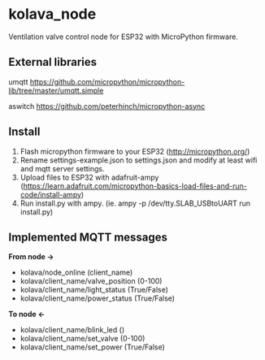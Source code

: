 # kolava_node

Ventilation valve control node for ESP32 with MicroPython firmware.

## External libraries

umqtt https://github.com/micropython/micropython-lib/tree/master/umqtt.simple

aswitch https://github.com/peterhinch/micropython-async


## Install

1. Flash micropython firmware to your ESP32 (http://micropython.org/)
2. Rename settings-example.json to settings.json and modify at least wifi and mqtt server settings.
3. Upload files to ESP32 with adafruit-ampy (https://learn.adafruit.com/micropython-basics-load-files-and-run-code/install-ampy)
4. Run install.py with ampy. (ie. ampy -p /dev/tty.SLAB_USBtoUART run install.py)


## Implemented MQTT messages

**From node ->**
- kolava/node_online (client_name)
- kolava/client_name/valve_position (0-100)
- kolava/client_name/light_status (True/False)
- kolava/client_name/power_status (True/False)

**To node <-**
- kolava/client_name/blink_led ()
- kolava/client_name/set_valve (0-100)
- kolava/client_name/set_power (True/False)
